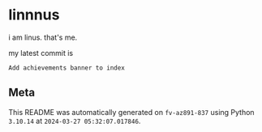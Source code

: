 # linnnus

i am linus. that's me.

my latest commit is

```
Add achievements banner to index
```

## Meta

This README was automatically generated on `fv-az891-837` using Python
`3.10.14` at `2024-03-27 05:32:07.017846`.
